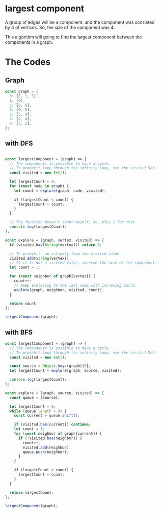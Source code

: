 # largest component

A group of edges will be a component.
and the component was consisted by 4 of vertices. So, the size of the component was 4.

This algorithm will going to find the largest component between the components in a graph.

# The Codes

## Graph

```Javascript
const graph = {
  0: [8, 1, 5],
  1: [0],
  5: [0, 8],
  8: [0, 5],
  2: [3, 4],
  3: [2, 4],
  4: [3, 2],
};
```

## with DFS

```Javascript

const largestComponent = (graph) => {
  // The components is possible to have a cycle.
  // To prohebit loop through the infinity loop, use the visited Set.
  const visited = new Set();

  let largestCount = 0;
  for (const node in graph) {
    let count = explore(graph, node, visited);

    if (largestCount < count) {
      largestCount = count;
    }
  }

  // The function dosen't count myself. So, plus 1 for that.
  console.log(largestCount);
};

const explore = (graph, vertex, visited) => {
  if (visited.has(String(vertex))) return 0;

  // To prohibit  an infinity loop the visited value
  visited.add(String(vertex));
  // If it is not a visited value, increse the size of the component.
  let count = 1;

  for (const neighbor of graph[vertex]) {
    count++;
    // keep exploring to the last node with incresing count.
    explore(graph, neighbor, visited, count);
  }

  return count;
};

largestComponent(graph);
```

## with BFS

```javascript
const largestComponent = (graph) => {
  // The components is possible to have a cycle.
  // To prohebit loop through the infinity loop, use the visited Set.
  const visited = new Set();

  const source = Object.keys(graph)[0];
  let largestCount = explore(graph, source, visited);

  console.log(largestCount);
};

const explore = (graph, source, visited) => {
  const queue = [source];

  let largestCount = 0;
  while (queue.length > 0) {
    const current = queue.shift();

    if (visited.has(current)) continue;
    let count = 1;
    for (const neighbor of graph[current]) {
      if (!visited.has(neighbor)) {
        count++;
        visited.add(neighbor);
        queue.push(neighbor);
      }
    }

    if (largestCount < count) {
      largestCount = count;
    }
  }

  return largestCount;
};

largestComponent(graph);
```
